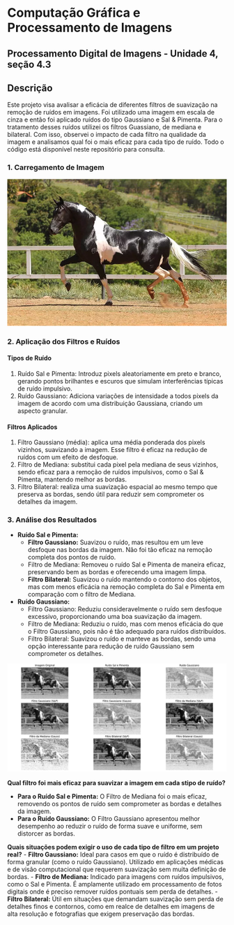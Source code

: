 # Computação Gráfica e Processamento de Imagens

## Processamento Digital de Imagens - Unidade 4, seção 4.3

## Descrição

Este projeto visa avalisar a eficácia de diferentes filtros de suavização na remoção de ruídos em imagens. Foi utilizado uma imagem em escala de cinza e então foi aplicado ruídos do tipo Gaussiano e Sal & Pimenta. Para o tratamento desses ruídos utilizei os filtros Guassiano, de mediana e bilateral. Com isso, observei o impacto de cada filtro na qualidade da imagem e analisamos qual foi o mais eficaz para cada tipo de ruído. Todo o código está disponível neste repositório para consulta.

### 1. Carregamento de Imagem

![alt text](./images/cavalo.webp)

### 2. Aplicação dos Filtros e Ruídos

#### Tipos de Ruído
1. Ruído Sal e Pimenta: Introduz pixels aleatoriamente em preto e branco, gerando pontos brilhantes e escuros que simulam interferências típicas de ruído impulsivo.
2. Ruído Gaussiano: Adiciona variações de intensidade a todos pixels da imagem de acordo com uma distribuição Gaussiana, criando um aspecto granular.

#### Filtros Aplicados
1. Filtro Gaussiano (média): aplica uma média ponderada dos pixels vizinhos, suavizando a imagem. Esse filtro é eficaz na redução de ruídos com um efeito de desfoque.
2. Filtro de Mediana: substitui cada pixel pela mediana de seus vizinhos, sendo eficaz para a remoção de ruídos impulsivos, como o Sal & Pimenta, mantendo melhor as bordas. 
3. Filtro Bilateral: realiza uma suavização espacial ao mesmo tempo que preserva as bordas, sendo útil para reduzir sem comprometer os detalhes da imagem.

### 3. Análise dos Resultados
- **Ruído Sal e Pimenta:**
    - **Filtro Gaussiano:** Suavizou o ruído, mas resultou em um leve desfoque nas bordas da imagem. Não foi tão eficaz na remoção completa dos pontos de ruído.
    - Filtro de Mediana: Removeu o ruído Sal e Pimenta de maneira eficaz, preservando bem as bordas e oferecendo uma imagem limpa.
    - **Filtro Bilateral:** Suavizou o ruído mantendo o contorno dos objetos, mas com menos eficácia na remoção completa do Sal e Pimenta em comparação com o filtro de Mediana.
- **Ruído Gaussiano:**
    - Filtro Gaussiano: Reduziu consideravelmente o ruído sem desfoque excessivo, proporcionando uma boa suavização da imagem.
    - Filtro de Mediana: Reduziu o ruído, mas com menos eficácia do que o Filtro Gaussiano, pois não é tão adequado para ruídos distribuídos.
    - Filtro Bilateral: Suavizou o ruído e manteve as bordas, sendo uma opção interessante para redução de ruído Gaussiano sem comprometer os detalhes.


![alt text](./images/filtros-ruidos.png) 

**Qual filtro foi mais eficaz para suavizar a imagem em cada stipo de ruído?**

- **Para o Ruído Sal e Pimenta:** O Filtro de Mediana foi o mais eficaz, removendo os pontos de ruído sem comprometer as bordas e detalhes da imagem.
- **Para o Ruído Gaussiano:** O Filtro Gaussiano apresentou melhor desempenho ao reduzir o ruído de forma suave e uniforme, sem distorcer as bordas.

**Quais situações podem exigir o uso de cada tipo de filtro em um projeto real?**
    - **Filtro Gaussiano:** Ideal para casos em que o ruído é distribuído de forma granular (como o ruído Gaussiano). Utilizado em aplicações médicas e de visão computacional que requerem suavização sem muita definição de bordas.
    - **Filtro de Mediana:** Indicado para imagens com ruídos impulsivos, como o Sal e Pimenta. É amplamente utilizado em processamento de fotos digitais onde é preciso remover ruídos pontuais sem perda de detalhes.
    - **Filtro Bilateral:** Útil em situações que demandam suavização sem perda de detalhes finos e contornos, como em realce de detalhes em imagens de alta resolução e fotografias que exigem preservação das bordas.

